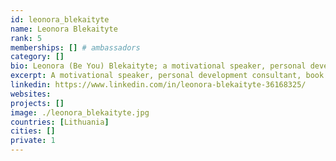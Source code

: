 ```yaml
---
id: leonora_blekaityte
name: Leonora Blekaityte
rank: 5
memberships: [] # ambassadors
category: []
bio: Leonora (Be You) Blekaityte; a motivational speaker, personal development consultant, book author, creator of femininity unleashing techniques and certified body consiousness technique NIA trainer. Leonora successfully completed different psychological studies and is closely collaborating with recognized psychologists, therapists and scientists. Leonora specializes in human personal growth and especially focuses on women psychology and spirituality. Leonora has been been delivering trainings, seminars, individual consultations, group meditations, giving speeches and organizing retreats all over the world. Ambassador fell in love with Threefold ThreeFold Foundation is a world empowering project. I believe in it’s vision and actions, which helps to connect the world in a more eco friendly, decentralized and independent way, helping the world to be a better place.
excerpt: A motivational speaker, personal development consultant, book author, creator of femininity unleashing techniques.
linkedin: https://www.linkedin.com/in/leonora-blekaityte-36168325/
websites: 
projects: []
image: ./leonora_blekaityte.jpg
countries: [Lithuania]
cities: []
private: 1
---
```

